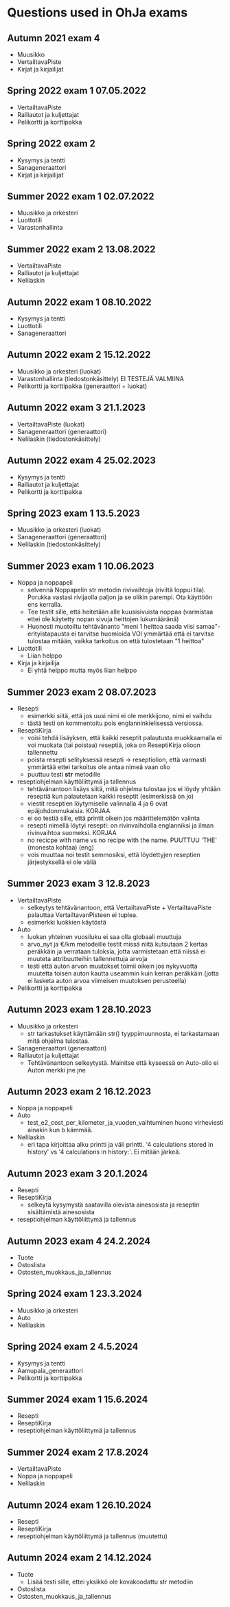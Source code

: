# Questions used in OhJa exams

## Autumn 2021 exam 4

- Muusikko
- VertailtavaPiste
- Kirjat ja kirjailijat

## Spring 2022 exam 1 07.05.2022

- VertailtavaPiste
- Ralliautot ja kuljettajat
- Pelikortti ja korttipakka

## Spring 2022 exam 2

- Kysymys ja tentti
- Sanageneraattori
- Kirjat ja kirjailijat

## Summer 2022 exam 1 02.07.2022

- Muusikko ja orkesteri
- Luottotili
- Varastonhallinta

## Summer 2022 exam 2 13.08.2022

- VertailtavaPiste
- Ralliautot ja kuljettajat
- Nelilaskin

## Autumn 2022 exam 1 08.10.2022

- Kysymys ja tentti
- Luottotili
- Sanageneraattori

## Autumn 2022 exam 2 15.12.2022

- Muusikko ja orkesteri (luokat)
- Varastonhallinta (tiedostonkäsittely) EI TESTEJÄ VALMIINA
- Pelikortti ja korttipakka (generaattori + luokat)

## Autumn 2022 exam 3 21.1.2023

- VertailtavaPiste (luokat)
- Sanageneraattori (generaattori)
- Nelilaskin (tiedostonkäsittely)

## Autumn 2022 exam 4 25.02.2023

- Kysymys ja tentti
- Ralliautot ja kuljettajat
- Pelikortti ja korttipakka

## Spring 2023 exam 1 13.5.2023

- Muusikko ja orkesteri (luokat)
- Sanageneraattori (generaattori)
- Nelilaskin (tiedostonkäsittely)

## Summer 2023 exam 1 10.06.2023

- Noppa ja noppapeli 
    - selvennä Noppapelin str metodin rivivaihtoja (riviltä loppui tila). Porukka vastasi rivijaolla paljon ja se olikin parempi. Ota käyttöön ens kerralla.
    - Tee testit sille, että heitetään alle kuusisivuista noppaa (varmistaa ettei ole käytetty nopan sivuja heittojen lukumääränä)
    - Huonosti muotoiltu tehtävänanto "meni 1 heittoa saada viisi samaa"-erityistapausta ei tarvitse huomioida VOI ymmärtää että ei tarvitse tulostaa mitään, vaikka tarkoitus on että tulostetaan "1 heittoa"
- Luottotili
    - Liian helppo
- Kirja ja kirjailija
    - Ei yhtä helppo mutta myös liian helppo

## Summer 2023 exam 2 08.07.2023

- Resepti
    - esimerkki siitä, että jos uusi nimi ei ole merkkijono, nimi ei vaihdu
    - tästä testi on kommentoitu pois englanninkielisessä versiossa. 
- ReseptiKirja
    - voisi tehdä lisäyksen, että kaikki reseptit palautusta muokkaamalla ei voi muokata (tai poistaa) reseptiä, joka on ReseptiKirja olioon tallennettu
    - poista resepti selityksessä resepti -> reseptiolion, että varmasti ymmärtää ettei tarkoitus ole antaa nimeä vaan olio
    - puuttuu testi __str__ metodille
- reseptiohjelman käyttöliittymä ja tallennus
    - tehtävänantoon lisäys siitä, mitä ohjelma tulostaa jos ei löydy yhtään reseptiä kun palautetaan kaikki reseptit (esimerkissä on jo)
    - viestit reseptien löytymiselle valinnalla 4 ja 6 ovat epäjohdonmukaisia. KORJAA
    - ei oo testiä sille, että printit oikein jos määrittelemätön valinta
    - resepti nimellä löytyi resepti: on rivinvaihdolla englanniksi ja ilman rivinvaihtoa suomeksi. KORJAA
    - no recicpe with name vs no recipe with the name. PUUTTUU 'THE' (monesta kohtaa) (eng)
    - vois muuttaa noi testit semmosiksi, että löydettyjen reseptien järjestyksellä ei ole väliä

## Summer 2023 exam 3 12.8.2023

- VertailtavaPiste
  - selkeytys tehtävänantoon, että VertailtavaPiste + VertailtavaPiste palauttaa VertailtavanPisteen ei tuplea.
  - esimerkki luokkien käytöstä
- Auto
  - luokan yhteinen vuosiluku ei saa olla globaali muuttuja
  - arvo_nyt ja €/km metodeille testit missä niitä kutsutaan 2 kertaa peräkkäin ja verrataan tuloksia, jotta varmistetaan että niissä ei muuteta attribuutteihin tallennettuja arvoja
  - testi että auton arvon muutokset toimii oikein jos nykyvuotta muutetta toisen auton kautta useammin kuin kerran peräkkäin (jotta ei lasketa auton arvoa viimeisen muutoksen perusteella)
- Pelikortti ja korttipakka

## Autumn 2023 exam 1 28.10.2023

- Muusikko ja orkesteri
    - str tarkastukset käyttämään str() tyyppimuunnosta, ei tarkastamaan mitä ohjelma tulostaa.
- Sanageneraattori (generaattori)
- Ralliautot ja kuljettajat 
    - Tehtävänantoon selkeytystä. Mainitse että kyseessä on Auto-olio ei Auton merkki jne jne

## Autumn 2023 exam 2 16.12.2023

- Noppa ja noppapeli
- Auto
  - test_e2_cost_per_kilometer_ja_vuoden_vaihtuminen huono virheviesti ainakin kun b kämmää.
- Nelilaskin
  - eri tapa kirjoittaa alku printti ja väli printti. '4 calculations stored in history' vs '4 calculations in history:'. Ei mitään järkeä.

## Autumn 2023 exam 3 20.1.2024

- Resepti
- ReseptiKirja
  - selkeytä kysymystä saatavilla olevista ainesosista ja reseptin sisältämistä ainesosista
- reseptiohjelman käyttöliittymä ja tallennus

## Autumn 2023 exam 4 24.2.2024

- Tuote
- Ostoslista
- Ostosten_muokkaus_ja_tallennus

## Spring 2024 exam 1 23.3.2024

- Muusikko ja orkesteri
- Auto
- Nelilaskin

## Spring 2024 exam 2 4.5.2024

- Kysymys ja tentti
- Aamupala_generaattori
- Pelikortti ja korttipakka

## Summer 2024 exam 1 15.6.2024

- Resepti
- ReseptiKirja
- reseptiohjelman käyttöliittymä ja tallennus

## Summer 2024 exam 2 17.8.2024

- VertailtavaPiste
- Noppa ja noppapeli
- Nelilaskin

## Autumn 2024 exam 1 26.10.2024

- Resepti
- ReseptiKirja
- reseptiohjelman käyttöliittymä ja tallennus (muutettu)

## Autumn 2024 exam 2 14.12.2024

- Tuote
  - Lisää testi sille, ettei yksikkö ole kovakoodattu str metodiin
- Ostoslista
- Ostosten_muokkaus_ja_tallennus